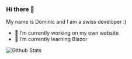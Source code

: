 ### Hi there 👋

My name is Dominic and I am a swiss developer :)

- 🔭 I’m currently working on my own website
- 🌱 I’m currently learning Blazor

<!--
**DominicSaladin/DominicSaladin** is a ✨ _special_ ✨ repository because its `README.md` (this file) appears on your GitHub profile.

Here are some ideas to get you started:

- 🔭 I’m currently working on ...
- 🌱 I’m currently learning ...
- 👯 I’m looking to collaborate on ...
- 🤔 I’m looking for help with ...
- 💬 Ask me about ...
- 📫 How to reach me: ...
- 😄 Pronouns: ...
- ⚡ Fun fact: ...
-->

![Github Stats](https://github-readme-stats.vercel.app/api?username=DominicSaladin&show_icons=true&theme=dark)

<!--
![Top Language](https://github-readme-stats.vercel.app/api/top-langs/?username=DominicSaladin&layout=compact&langs_count=5")
-->

